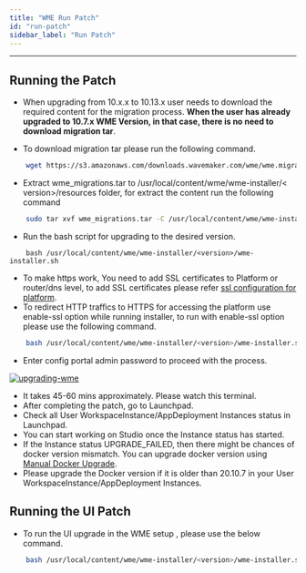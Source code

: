 ```yaml
---
title: "WME Run Patch"
id: "run-patch"
sidebar_label: "Run Patch"
---
```

---

## Running the Patch

- When upgrading from 10.x.x to 10.13.x user needs to download the required content for the migration process. **When the user has already upgraded to 10.7.x WME Version, in that case, there is no need to download migration tar**.

- To download migration tar please run the following command.

```bash
    wget https://s3.amazonaws.com/downloads.wavemaker.com/wme/wme.migration/wme_migrations.tar
```

- Extract wme_migrations.tar to /usr/local/content/wme/wme-installer/< version>/resources folder, for extract the content run the following command

```bash
    sudo tar xvf wme_migrations.tar -C /usr/local/content/wme/wme-installer/<version>/resources/
 ```

- Run the bash script for upgrading to the desired version.

```shell
    bash /usr/local/content/wme/wme-installer/<version>/wme-installer.sh
```

- To make https work, You need to add SSL certificates to Platform or router/dns level, to add SSL certificates please refer [ssl configuration for platform](/learn/on-premise/configure/config-ssl).
- To redirect HTTP traffics to HTTPS for accessing the platform use enable-ssl option while running installer, to run with enable-ssl option please use the following command.

```bash
    bash /usr/local/content/wme/wme-installer/<version>/wme-installer.sh --enable-ssl
```

- Enter config portal admin password to proceed with the process.

[![upgrading-wme](/learn/assets/wme-setup/upgrade-wme-setup/wme-patch-upgrade.jpg)](/learn/assets/wme-setup/upgrade-wme-setup/wme-patch-upgrade.jpg)

- It takes 45-60 mins approximately. Please watch this terminal.
- After completing the patch, go to Launchpad.
- Check all User WorkspaceInstance/AppDeployment Instances status in Launchpad.
- You can start working on Studio once the Instance status has started.
- If the Instance status UPGRADE_FAILED, then there might be chances of docker version mismatch. You can upgrade docker version using [Manual Docker Upgrade](/learn/on-premise/upgrade/docker-upgrade).
- Please upgrade the Docker version if it is older than 20.10.7 in your User WorkspaceInstance/AppDeployment Instances.

## Running the UI Patch

- To run the UI upgrade in the WME setup , please use the below command.

```bash
    bash /usr/local/content/wme/wme-installer/<version>/wme-installer.sh --upgrade-studioui
```
